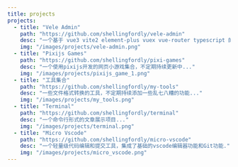 ```yaml
---
title: projects
projects:
  - title: "Vele Admin"
    path: "https://github.com/shellingfordly/vele-admin"
    desc: "一个基于 vue3 vite2 element-plus vuex vue-router typescript 的后台管理系统."
    img: "/images/projects/vele-admin.png"
  - title: "Pixijs Games"
    path: "https://github.com/shellingfordly/pixi-games"
    desc: "一个使用pixijs开发的网页小游戏集合，不定期持续更新中..."
    img: "/images/projects/pixijs_game_1.png"
  - title: "工具集合"
    path: "https://github.com/shellingfordly/my-tools"
    desc: "一些文件格式转换的工具，不定期持续添加一些乱七八糟的功能..."
    img: "/images/projects/my_tools.png"
  - title: "Terminal"
    path: "https://github.com/shellingfordly/terminal"
    desc: "一个命令行形式的文章展示项目..."
    img: "/images/projects/terminal.png"
  - title: "Micro Vscode"
    path: "https://github.com/shellingfordly/micro-vscode"
    desc: "一个轻量级代码编辑和提交工具，集成了基础的vscode编辑器功能和Git功能."
    img: "/images/projects/micro_vscode.png"
---
```


<!-- @layout-full-width -->

<list-projects :list="frontmatter.projects" />
